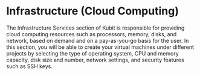 # Infrastructure (Cloud Computing)
The Infrastructure Services section of Kubit is responsible for providing cloud computing resources such as processors, memory, disks, and network, based on demand and on a pay-as-you-go basis for the user. In this section, you will be able to create your virtual machines under different projects by selecting the type of operating system, CPU and memory capacity, disk size and number, network settings, and security features such as SSH keys.
